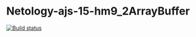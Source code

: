 # Netology-ajs-15-hm9_2ArrayBuffer
[![Build status](https://ci.appveyor.com/api/projects/status/iek70y5kuaw4e0rb?svg=true)](https://ci.appveyor.com/project/Ekaterina-Bogdanova/netology-ajs-15-hm9-2arraybuffer)
